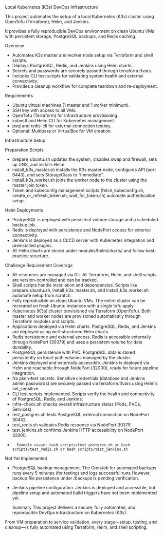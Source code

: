 Local Kubernetes (K3s) DevOps Infrastructure

This project automates the setup of a local Kubernetes (K3s) cluster using OpenTofu (Terraform), Helm, and Jenkins.

It provides a fully reproducible DevOps environment on clean Ubuntu VMs with persistent storage, PostgreSQL backups, and Redis caching.

Overview
-	Automates K3s master and worker node setup via Terraform and shell scripts.
-	Deploys PostgreSQL, Redis, and Jenkins using Helm charts.
-	Secrets and passwords are securely passed through terraform.tfvars.
-	Includes CLI test scripts for validating system health and external connectivity.
-	Provides a cleanup workflow for complete teardown and re-deployment.

Requirements
-	Ubuntu virtual machines (1 master and 1 worker minimum).
-	SSH key with access to all VMs.
-	OpenTofu (Terraform) for infrastructure provisioning.
-	kubectl and Helm CLI for Kubernetes management.
-	psql and redis-cli for external connection testing.
-	Optional: Multipass or VirtualBox for VM creation.

Infrastructure Setup

Preparation Scripts

-	prepare_ubuntu.sh updates the system, disables swap and firewall, sets up DNS, and installs Helm.
-	install_k3s_master.sh installs the K3s master node, configures API (port 6443), and sets StorageClass to “Immediate”.
-	install_k3s_worker.sh joins the worker node to the cluster using the master join token.
-	Token and kubeconfig management scripts (fetch_kubeconfig.sh, create_or_refresh_token.sh, wait_for_token.sh) automate authentication setup.


Helm Deployments
-	PostgreSQL is deployed with persistent volume storage and a scheduled backup job.
-	Redis is deployed with persistence and NodePort access for external connectivity.
-	Jenkins is deployed as a CI/CD server with Kubernetes integration and preinstalled plugins.
-	All Helm charts are stored under modules/helm/charts/ and follow best-practice structure.

Challenge Requirement Coverage
-	All resources are managed via Git. All Terraform, Helm, and shell scripts are version-controlled and can be tracked.
-	Shell scripts handle installation and dependencies. Scripts like prepare_ubuntu.sh, install_k3s_master.sh, and install_k3s_worker.sh automate setup from scratch.
-	Fully reproducible on clean Ubuntu VMs. The entire cluster can be recreated on fresh Ubuntu instances with a single tofu apply.
-	Kubernetes (K3s) cluster provisioned via Terraform (OpenTofu). Both master and worker nodes are provisioned automatically through Terraform modules and scripts.
-	Applications deployed via Helm charts. PostgreSQL, Redis, and Jenkins are deployed using well-structured Helm charts.
-	Redis persistence and external access. Redis is accessible externally through NodePort (30379) and uses a persistent volume for data durability.
-	PostgreSQL persistence with PVC. PostgreSQL data is stored persistently on local-path volumes managed by the cluster.
-	Jenkins deployed and externally accessible. Jenkins is deployed via Helm and reachable through NodePort (32000), ready for future pipeline integration.
-	No plain-text secrets. Sensitive credentials (database and Jenkins admin passwords) are securely passed via terraform.tfvars using Helm’s set_sensitive.
-	CLI test scripts implemented. Scripts verify the health and connectivity of PostgreSQL, Redis, and Jenkins:
-	infra-check.sh checks overall infrastructure status (Pods, PVCs, Services).
-	test_postgres.sh tests PostgreSQL external connection on NodePort 30432.
-	test_redis.sh validates Redis response via NodePort 30379.
-	test_jenkins.sh confirms Jenkins HTTP accessibility on NodePort 32000.
-	    Example usage: bash scripts/test_postgres.sh or bash scripts/test_redis.sh or bash scripts/test_jenkins.sh 
   
  
 Not Yet Implemented
 -	PostgreSQL backup management. The CronJob for automated backups runs every 5 minutes (for testing) and logs successful runs.However, backup file persistence under /backups is pending verification.
 -	Jenkins pipeline configuration. Jenkins is deployed and accessible, but pipeline setup and automated build triggers have not been implemented yet.

	Summary
This project delivers a secure, fully automated, and reproducible DevOps infrastructure on Kubernetes (K3s).

From VM preparation to service validation, every stage—setup, testing, and cleanup—is fully automated using Terraform, Helm, and shell scripting.



